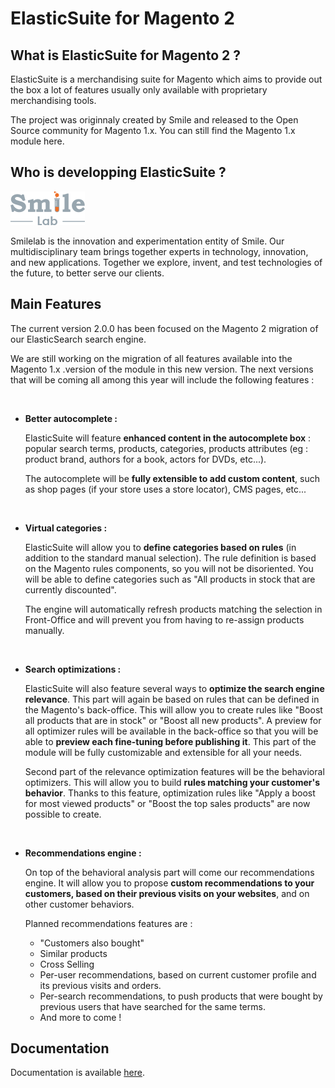 # ElasticSuite for Magento 2

## What is ElasticSuite for Magento 2 ?

ElasticSuite is a merchandising suite for Magento which aims to provide out the box a lot of features usually only available with proprietary merchandising tools.

The project was originnaly created by Smile and released to the Open Source community for Magento 1.x. You can still find the Magento 1.x module here.

## Who is developping ElasticSuite ?

![SmileLab](doc/static/smilelab-logo.png)


Smilelab is the innovation and experimentation entity of Smile. Our multidisciplinary team brings together experts in technology, innovation, and new applications. Together we explore, invent, and test technologies of the future, to better serve our clients.

## Main Features

The current version 2.0.0 has been focused on the Magento 2 migration of our ElasticSearch search engine.


We are still working on the migration of all features available into the Magento 1.x .version of the module in this new version. The next versions that will be coming all among this year will include the following features :

<br/>

* **Better autocomplete  :**

    ElasticSuite will feature **enhanced content in the autocomplete box** : popular search terms, products, categories, products attributes (eg : product brand, authors for a book, actors for DVDs, etc...).

    The autocomplete will be **fully extensible to add custom content**, such as shop pages (if your store uses a store locator), CMS pages, etc...

<br/>

* **Virtual categories :**

    ElasticSuite will allow you to **define categories based on rules** (in addition to the standard manual selection). The rule definition is based on the Magento rules components, so you will not be disoriented.
    You will be able to define categories such as "All products in stock that are currently discounted".

    The engine will automatically refresh products matching the selection in Front-Office and will prevent you from having to re-assign products manually.


<br/>

* **Search optimizations :**

    ElasticSuite will also feature several ways to **optimize the search engine relevance**. This part will again be based on rules that can be defined in the Magento's back-office.
    This will allow you to create rules like "Boost all products that are in stock" or "Boost all new products". A preview for all optimizer rules will be available in the back-office so that you will be able to **preview each fine-tuning before publishing it**.
    This part of the module will be fully customizable and extensible for all your needs.

    Second part of the relevance optimization features will be the behavioral optimizers. This will allow you to build **rules matching your customer's behavior**.
    Thanks to this feature, optimization rules like "Apply a boost for most viewed products" or "Boost the top sales products" are now possible to create.


<br/>

* **Recommendations engine :**

    On top of the behavioral analysis part will come our recommendations engine. It will allow you to propose **custom recommendations to your customers, based on their previous visits on your websites**, and on other customer behaviors.

    Planned recommendations features are :
     + "Customers also bought"
     + Similar products
     + Cross Selling
     + Per-user recommendations, based on current customer profile and its previous visits and orders.
     + Per-search recommendations, to push products that were bought by previous users that have searched for the same terms.
     + And more to come !


## Documentation

Documentation is available [here](doc/DOCUMENTATION.md).
